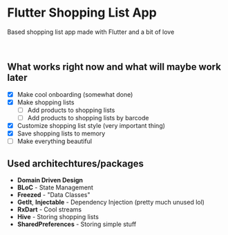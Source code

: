 # Flutter Shopping List App

Based shopping list app made with Flutter and a bit of love

<div>
<img src="https://img.shields.io/badge/made%20with-flutter%20%F0%9F%92%98-blue" alt="">
<img src="https://img.shields.io/badge/works%3F-propbably-yellow" alt="">
<img src="https://img.shields.io/badge/author-is%20chillin-red" alt="">
</div>

## What works right now and what will maybe work later

- [x] Make cool onboarding (somewhat done)
- [x] Make shopping lists
  - [ ] Add products to shopping lists
  - [ ] Add products to shopping lists by barcode
- [x] Customize shopping list style (very important thing)
- [x] Save shopping lists to memory
- [ ] Make everything beautiful

## Used architechtures/packages

- **Domain Driven Design**
- **BLoC** - State Management
- **Freezed** - "Data Classes"
- **GetIt**, **Injectable** - Dependency Injection (pretty much unused lol)
- **RxDart** - Cool streams
- **Hive** - Storing shopping lists
- **SharedPreferences** - Storing simple stuff

